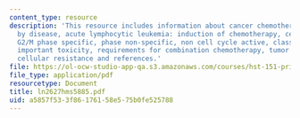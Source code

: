 ```yaml
---
content_type: resource
description: 'This resource includes information about cancer chemotherapy - effectiveness
  by disease, acute lymphocytic leukemia: induction of chemotherapy, cell cycle active,
  G2/M phase specific, phase non-specific, non cell cycle active, classification by
  important toxicity, requirements for combination chemotherapy, tumor host resistance,
  cellular resistance and references.'
file: https://ol-ocw-studio-app-qa.s3.amazonaws.com/courses/hst-151-principles-of-pharmacology-spring-2005/a5857f533f86176158e575b0fe525788_ln2627hms5885.pdf
file_type: application/pdf
resourcetype: Document
title: ln2627hms5885.pdf
uid: a5857f53-3f86-1761-58e5-75b0fe525788
---
```

